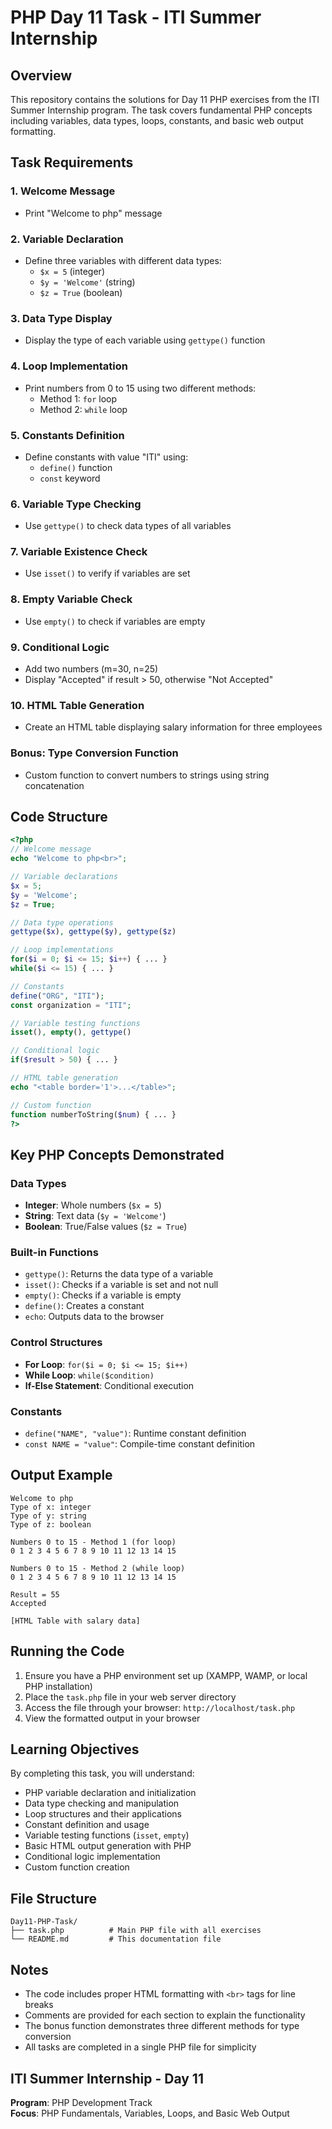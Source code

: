 # PHP Day 11 Task - ITI Summer Internship

## Overview
This repository contains the solutions for Day 11 PHP exercises from the ITI Summer Internship program. The task covers fundamental PHP concepts including variables, data types, loops, constants, and basic web output formatting.

## Task Requirements

### 1. Welcome Message
- Print "Welcome to php" message

### 2. Variable Declaration
- Define three variables with different data types:
  - `$x = 5` (integer)
  - `$y = 'Welcome'` (string)  
  - `$z = True` (boolean)

### 3. Data Type Display
- Display the type of each variable using `gettype()` function

### 4. Loop Implementation
- Print numbers from 0 to 15 using two different methods:
  - Method 1: `for` loop
  - Method 2: `while` loop

### 5. Constants Definition
- Define constants with value "ITI" using:
  - `define()` function
  - `const` keyword

### 6. Variable Type Checking
- Use `gettype()` to check data types of all variables

### 7. Variable Existence Check
- Use `isset()` to verify if variables are set

### 8. Empty Variable Check
- Use `empty()` to check if variables are empty

### 9. Conditional Logic
- Add two numbers (m=30, n=25)
- Display "Accepted" if result > 50, otherwise "Not Accepted"

### 10. HTML Table Generation
- Create an HTML table displaying salary information for three employees

### Bonus: Type Conversion Function
- Custom function to convert numbers to strings using string concatenation

## Code Structure

```php
<?php
// Welcome message
echo "Welcome to php<br>";

// Variable declarations
$x = 5;
$y = 'Welcome';
$z = True;

// Data type operations
gettype($x), gettype($y), gettype($z)

// Loop implementations
for($i = 0; $i <= 15; $i++) { ... }
while($i <= 15) { ... }

// Constants
define("ORG", "ITI");
const organization = "ITI";

// Variable testing functions
isset(), empty(), gettype()

// Conditional logic
if($result > 50) { ... }

// HTML table generation
echo "<table border='1'>...</table>";

// Custom function
function numberToString($num) { ... }
?>
```

## Key PHP Concepts Demonstrated

### Data Types
- **Integer**: Whole numbers (`$x = 5`)
- **String**: Text data (`$y = 'Welcome'`)
- **Boolean**: True/False values (`$z = True`)

### Built-in Functions
- `gettype()`: Returns the data type of a variable
- `isset()`: Checks if a variable is set and not null
- `empty()`: Checks if a variable is empty
- `define()`: Creates a constant
- `echo`: Outputs data to the browser

### Control Structures
- **For Loop**: `for($i = 0; $i <= 15; $i++)`
- **While Loop**: `while($condition)`
- **If-Else Statement**: Conditional execution

### Constants
- `define("NAME", "value")`: Runtime constant definition
- `const NAME = "value"`: Compile-time constant definition

## Output Example

```
Welcome to php
Type of x: integer
Type of y: string
Type of z: boolean

Numbers 0 to 15 - Method 1 (for loop)
0 1 2 3 4 5 6 7 8 9 10 11 12 13 14 15

Numbers 0 to 15 - Method 2 (while loop)
0 1 2 3 4 5 6 7 8 9 10 11 12 13 14 15

Result = 55
Accepted

[HTML Table with salary data]
```

## Running the Code

1. Ensure you have a PHP environment set up (XAMPP, WAMP, or local PHP installation)
2. Place the `task.php` file in your web server directory
3. Access the file through your browser: `http://localhost/task.php`
4. View the formatted output in your browser

## Learning Objectives

By completing this task, you will understand:
- PHP variable declaration and initialization
- Data type checking and manipulation
- Loop structures and their applications
- Constant definition and usage
- Variable testing functions (`isset`, `empty`)
- Basic HTML output generation with PHP
- Conditional logic implementation
- Custom function creation

## File Structure

```
Day11-PHP-Task/
├── task.php          # Main PHP file with all exercises
└── README.md         # This documentation file
```

## Notes

- The code includes proper HTML formatting with `<br>` tags for line breaks
- Comments are provided for each section to explain the functionality
- The bonus function demonstrates three different methods for type conversion
- All tasks are completed in a single PHP file for simplicity

## ITI Summer Internship - Day 11
**Program**: PHP Development Track  
**Focus**: PHP Fundamentals, Variables, Loops, and Basic Web Output
